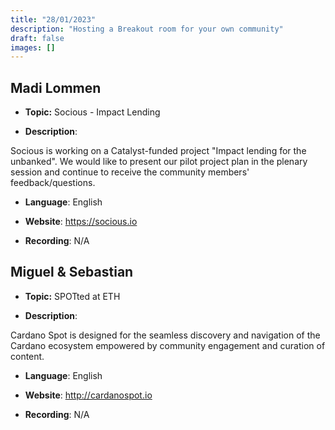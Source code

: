 ```yaml
---
title: "28/01/2023"
description: "Hosting a Breakout room for your own community"
draft: false
images: []
---
```


## Madi Lommen

- **Topic:** Socious - Impact Lending

- **Description**:

Socious is working on a Catalyst-funded project "Impact lending for the unbanked". We would like to present our pilot project plan in the plenary session and continue to receive the community members' feedback/questions.

- **Language**: English

- **Website**: <https://socious.io>

- **Recording**: N/A

## Miguel & Sebastian

- **Topic:** SPOTted at ETH

- **Description**:

Cardano Spot is designed for the seamless discovery and navigation of the Cardano ecosystem empowered by community engagement and curation of content.

- **Language**: English

- **Website**: <http://cardanospot.io>

- **Recording**: N/A

